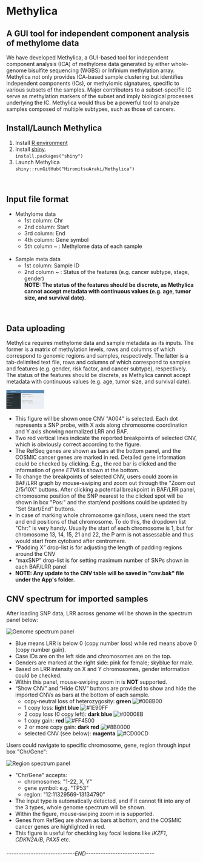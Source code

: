 # Methylica
## A GUI tool for independent component analysis of methylome data
We have developed Methylica, a GUI-based tool for independent component analysis (ICA) of methylome data generated by either whole-genome bisulfite sequencing (WGBS) or Infinium methylation array. Methylica not only provides ICA-based sample clustering but identifies independent components (ICs), or methylomic signatures, specific to various subsets of the samples. Major contributors to a subset-specific IC serve as methylation markers of the subset and imply biological processes underlying the IC. Methylica would thus be a powerful tool to analyze samples composed of multiple subtypes, such as those of cancers.
<br>

## Install/Launch Methylica
1.  Install [R environment](https://www.r-project.org/)
2.  Install [shiny](https://shiny.rstudio.com).  
`install.packages("shiny")`
3.  Launch Methylica  
`shiny::runGitHub("HiromitsuAraki/Methylica")`
<br>

## Input file format
- Methylome data
  - 1st column: Chr
  - 2nd column: Start
  - 3rd column: End
  - 4th column: Gene symbol
  - 5th column ~ : Methylome data of each sample
  <br>
- Sample meta data
  - 1st column: Sample ID
  - 2nd column ~ : Status of the features (e.g. cancer subtype, stage, gender)  
  **NOTE: The status of the features should be discrete, as Methylica cannot accept metadata with continuous values (e.g. age, tumor size, and survival date).**  
<br>

## Data uploading
Methylica requires methylome data and sample metadata as its inputs. The former is a matrix of methylation levels, rows and columns of which correspond to genomic regions and samples, respectively. The latter is a tab-delimited text file, rows and columns of which correspond to samples and features (e.g. gender, risk factor, and cancer subtype), respectively. The status of the features should be discrete, as Methylica cannot accept metadata with continuous values (e.g. age, tumor size, and survival date).

<img src="./README_files/Figures/DataUpload.png" width=100x100>

-   This figure will be shown once CNV "A004" is selected. Each dot represents a SNP probe, with X axis along chromosome coordination and Y axis showing normalized LRR and BAF.
-   Two red vertical lines indicate the reported breakpoints of selected CNV, which is obviously correct according to the figure.
-   The RefSeq genes are shown as bars at the bottom panel, and the COSMIC cancer genes are marked in red. Detailed gene information could be checked by clicking. E.g., the red bar is clicked and the information of gene *ETV6* is shown at the bottom.
-   To change the breakpoints of selected CNV, users could zoom in BAF/LRR graph by mouse-swiping and zoom out through the "Zoom out 2/5/10X" buttons. After clicking a potential breakpoint in BAF/LRR panel, chromosome position of the SNP nearest to the clicked spot will be shown in box "Pos:" and the start/end positions could be updated by "Set Start/End" buttons.
-   In case of marking whole chromosome gain/loss, users need the start and end positions of that chromosome. To do this, the dropdown list "Chr:" is very handy. Usually the start of each chromosome is 1, but for chromosome 13, 14, 15, 21 and 22, the P arm is not assessable and thus would start from cytoband after centromere.
-   “Padding X” drop-list is for adjusting the length of padding regions around the CNV
-   “maxSNP” drop-list is for setting maximum number of SNPs shown in each BAF/LRR panel
-   **NOTE: Any update to the CNV table will be saved in "cnv.bak" file under the App's folder.**

CNV spectrum for imported samples
---------------------------------

After loading SNP data, LRR across genome will be shown in the spectrum panel below:

![Genome spectrum panel](./readme_files/fig/4.PNG)

-   Blue means LRR is below 0 (copy number loss) while red means above 0 (copy number gain).
-   Case IDs are on the left side and chromosomes are on the top.
-   Genders are marked at the right side: pink for female; skyblue for male.
-   Based on LRR intensity on X and Y chromosomes, gender information could be checked.
-   Within this panel, mouse-swiping zoom in is **NOT** supported.
-   “Show CNV” and “Hide CNV” buttons are provided to show and hide the imported CNVs as bars at the bottom of each sample.
    -   copy-neutral loss of heterozygosity: **green** ![\#008B00](https://placehold.it/15/008B00/000000?text=+)
    -   1 copy loss: **light blue** ![\#1E90FF](https://placehold.it/15/1E90FF/000000?text=+)
    -   2 copy loss (0 copy left): **dark blue** ![\#00008B](https://placehold.it/15/00008B/000000?text=+)
    -   1 copy gain: **red** ![\#FF4500](https://placehold.it/15/FF4500/000000?text=+)
    -   2 or more copy gain: **dark red** ![\#8B0000](https://placehold.it/15/8B0000/000000?text=+)
    -   selected CNV (see below): **magenta** ![\#CD00CD](https://placehold.it/15/CD00CD/000000?text=+)

Users could navigate to specific chromosome, gene, region through input box "Chr/Gene":

![Region spectrum panel](./readme_files/fig/5.PNG)

-   "Chr/Gene" accepts:
    -   chromosomes: "1-22, X, Y"
    -   gene symbol: e.g. "TP53"
    -   region: "12:11329569-13134790"
-   The input type is automatically detected, and if it cannot fit into any of the 3 types, whole genome spectrum will be shown.
-   Within the figure, mouse-swiping zoom in is supported.
-   Genes from RefSeq are shown as bars at bottom, and the COSMIC cancer genes are highlighted in red.
-   This figure is useful for checking key focal lesions like *IKZF1*, *CDKN2A/B*, *PAX5* etc.

###### ----------------------------END----------------------------
